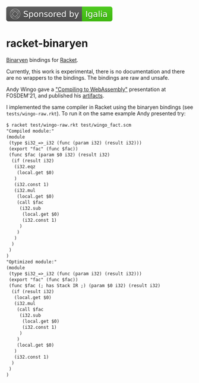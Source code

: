 [![](.github/badges/SponsoredbyIgalia.svg)](https://www.igalia.com)

# racket-binaryen

[Binaryen](https://github.com/WebAssembly/binaryen) bindings for [Racket](https://www.racket-lang.org).

Currently, this work is experimental, there is no documentation and there are no wrappers to the bindings. The bindings are raw and unsafe.

Andy Wingo gave a ["Compiling to WebAssembly"](https://fosdem.org/2021/schedule/event/webassembly/) presentation at FOSDEM'21, and published his [artifacts](https://github.com/wingo/compiling-to-webassembly).

I implemented the same compiler in Racket using the binaryen bindings (see `tests/wingo-raw.rkt`). To run it on the same example Andy presented try:

```
$ racket test/wingo-raw.rkt test/wingo_fact.scm 
"Compiled module:"
(module
 (type $i32_=>_i32 (func (param i32) (result i32)))
 (export "fac" (func $fac))
 (func $fac (param $0 i32) (result i32)
  (if (result i32)
   (i32.eqz
    (local.get $0)
   )
   (i32.const 1)
   (i32.mul
    (local.get $0)
    (call $fac
     (i32.sub
      (local.get $0)
      (i32.const 1)
     )
    )
   )
  )
 )
)
"Optimized module:"
(module
 (type $i32_=>_i32 (func (param i32) (result i32)))
 (export "fac" (func $fac))
 (func $fac (; has Stack IR ;) (param $0 i32) (result i32)
  (if (result i32)
   (local.get $0)
   (i32.mul
    (call $fac
     (i32.sub
      (local.get $0)
      (i32.const 1)
     )
    )
    (local.get $0)
   )
   (i32.const 1)
  )
 )
)
```
